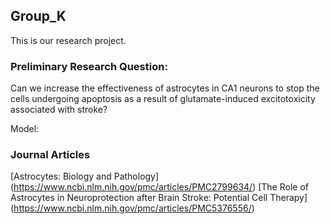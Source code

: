 ## Group_K
This is our research project.

### Preliminary Research Question:
Can we increase the effectiveness of astrocytes in CA1 neurons to stop the cells undergoing apoptosis as a result of glutamate-induced excitotoxicity associated with stroke?

Model:


### Journal Articles
[Astrocytes: Biology and Pathology] (https://www.ncbi.nlm.nih.gov/pmc/articles/PMC2799634/)
[The Role of Astrocytes in Neuroprotection after Brain Stroke: Potential Cell Therapy] (https://www.ncbi.nlm.nih.gov/pmc/articles/PMC5376556/)
